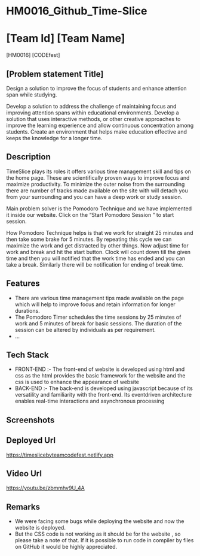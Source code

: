 # HM0016_Github_Time-Slice
# [Team Id] [Team Name]
[HM0016] [CODEfest]
## [Problem statement Title]
Design a solution to improve the focus of students and enhance attention span while studying.

Develop a solution to address the challenge of maintaining focus and improving attention spans within educational environments. Develop a solution that uses interactive methods, or other creative approaches to improve the learning experience and allow continuous concentration among students. Create an environment that helps make education effective and keeps the knowledge for a longer time.
## Description
TimeSlice plays its roles it offers various time management skill and tips on the home page. These are scientifically proven ways to improve focus and maximize productivity.
To minimize the outer noise from the surrounding there are number of tracks made available on the site with will detach you from your surrounding and you can have a deep work or study session.

Main problem solver is the Pomodoro Technique and we have implemented it inside our website.
Click on the “Start Pomodoro Session ” to start session.

How Pomodoro Technique helps is that we work for straight 25 minutes and then take some brake for 5 minutes. By repeating this cycle we can maximize the work and get distracted by other things.
Now adjust time for work and  break and hit the start button.
Clock will count down till the given time and then you will notified that the work time has ended and you can take a break. Similarly there will be notification for ending of break time.

## Features
- There are various time management tips made available on the page which will help to improve focus and retain information for longer durations.
- The Pomodoro Timer schedules the time sessions by 25 minutes of work and 5 minutes of break for basic sessions. The duration of the session can be altered by individuals as per requirement.
- ...

## Tech Stack
- FRONT-END :-
            The front-end of website is developed using html and css as the html provides the basic framework for the website and the css is used to enhance the appearance of website
- BACK-END :-
            The back-end is developed using javascript because of its versatility and familiarity with the front-end. Its eventdriven architecture enables real-time interactions and asynchronous processing

## Screenshots


## Deployed Url
https://timeslicebyteamcodefest.netlify.app



## Video Url
https://youtu.be/zbmmhv9U_4A

## Remarks
- We were facing some bugs while deploying the website and now the website is deployed.
- But the CSS code is not working as it should be for the website , so please take a note of that.
If it is possible to run code in compiler by files on GitHub it would be highly appreciated.

